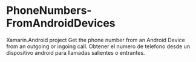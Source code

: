 # PhoneNumbers-FromAndroidDevices
Xamarin.Android project
Get the phone number from an Android Device from an outgoing or ingoing call.
Obtener el numero de telefono desde un dispositivo android para llamadas salientes o entrantes.
